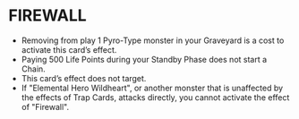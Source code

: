 # FIREWALL

*   Removing from play 1 Pyro-Type monster in your Graveyard is a cost to activate this card’s effect.
*   Paying 500 Life Points during your Standby Phase does not start a Chain.
*   This card’s effect does not target.
*   If "Elemental Hero Wildheart", or another monster that is unaffected by the effects of Trap Cards, attacks directly, you cannot activate the effect of "Firewall".
